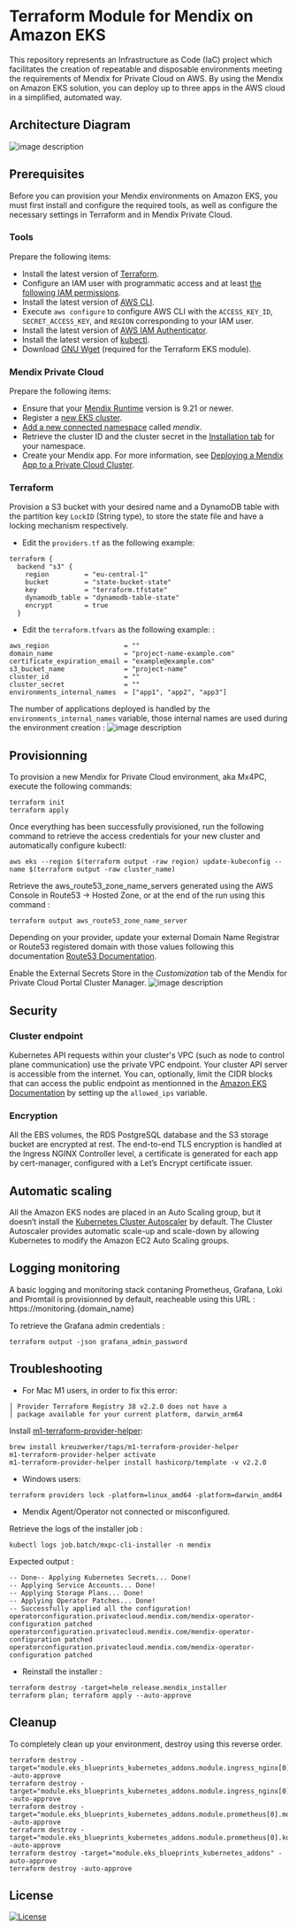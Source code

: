 # Terraform Module for Mendix on Amazon EKS

This repository represents an Infrastructure as Code (IaC) project which facilitates the creation of repeatable and disposable environments meeting the requirements of Mendix for Private Cloud on AWS. By using the Mendix on Amazon EKS solution, you can deploy up to three apps in the AWS cloud in a simplified, automated way.

## Architecture Diagram

![image description](doc/deployment_guide/images/terraform-mendix-private-cloud-diagram.png)

## Prerequisites

Before you can provision your Mendix environments on Amazon EKS, you must first install and configure the required tools, as well as configure the necessary settings in Terraform and in Mendix Private Cloud.

### Tools

Prepare the following items:

* Install the latest version of [Terraform](https://learn.hashicorp.com/tutorials/terraform/install-cli).
* Configure an IAM user with programmatic access and at least [the following IAM permissions](deployment-policy.json).
* Install the latest version of [AWS CLI](https://docs.aws.amazon.com/cli/latest/userguide/getting-started-install.html).
* Execute `aws configure` to configure AWS CLI with the `ACCESS_KEY_ID`, `SECRET_ACCESS_KEY`, and `REGION` corresponding to your IAM user.
* Install the latest version of [AWS IAM Authenticator](https://docs.aws.amazon.com/eks/latest/userguide/install-aws-iam-authenticator.html).
* Install the latest version of [kubectl](https://kubernetes.io/docs/tasks/tools/).
* Download [GNU Wget](https://www.gnu.org/software/wget/) (required for the Terraform EKS module).

### Mendix Private Cloud

Prepare the following items:

* Ensure that your [Mendix Runtime](https://docs.mendix.com/refguide/runtime/) version is 9.21 or newer.
* Register a [new EKS cluster](https://docs.mendix.com/developerportal/deploy/private-cloud-cluster/#create-cluster).
* [Add a new connected namespace](https://docs.mendix.com/developerportal/deploy/private-cloud-cluster/#add-namespace) called *mendix*.
* Retrieve the cluster ID and the cluster secret in the [Installation tab](https://docs.mendix.com/developerportal/deploy/private-cloud-cluster/#download-configuration-tool) for your namespace.
* Create your Mendix app. For more information, see [Deploying a Mendix App to a Private Cloud Cluster](https://docs.mendix.com/developerportal/deploy/private-cloud-deploy/).

### Terraform 
Provision a S3 bucket with your desired name and a DynamoDB table with the partition key `LockID` (String type), to store the state file and have a locking mechanism respectively.

* Edit the `providers.tf` as the following example:
```
terraform {
  backend "s3" {
    region         = "eu-central-1"
    bucket         = "state-bucket-state"
    key            = "terraform.tfstate"
    dynamodb_table = "dynamodb-table-state"
    encrypt        = true
  }
```
* Edit the `terraform.tfvars` as the following example: : 
```
aws_region                   = ""
domain_name                  = "project-name-example.com"
certificate_expiration_email = "example@example.com"
s3_bucket_name               = "project-name"
cluster_id                   = ""
cluster_secret               = ""
environments_internal_names  = ["app1", "app2", "app3"]
```
The number of applications deployed is handled by the `environments_internal_names` variable, those internal names are used during the environment creation : 
![image description](doc/deployment_guide/images/environments_internal_names.png)

## Provisionning 

To provision a new Mendix for Private Cloud environment, aka Mx4PC, execute the following commands:

```
terraform init
terraform apply
```
Once everything has been successfully provisioned, run the following command to retrieve the access credentials for your new cluster and automatically configure kubectl:

```
aws eks --region $(terraform output -raw region) update-kubeconfig --name $(terraform output -raw cluster_name)
```

Retrieve the aws_route53_zone_name_servers generated using the AWS Console in Route53 -> Hosted Zone, or at the end of the run using this command :

```
terraform output aws_route53_zone_name_server
```
Depending on your provider, update your external Domain Name Registrar or Route53 registered domain with those values following this documentation [Route53 Documentation](https://docs.aws.amazon.com/Route53/latest/DeveloperGuide/dns-configuring.html).

Enable the External Secrets Store in the *Customization* tab of the Mendix for Private Cloud Portal Cluster Manager.
![image description](doc/deployment_guide/images/secrets-store.png)

## Security

### Cluster endpoint
Kubernetes API requests within your cluster's VPC (such as node to control plane communication) use the private VPC endpoint.
Your cluster API server is accessible from the internet. You can, optionally, limit the CIDR blocks that can access the public endpoint as mentionned in the [Amazon EKS Documentation](https://docs.aws.amazon.com/eks/latest/userguide/cluster-endpoint.html) by setting up the ``allowed_ips`` variable.

### Encryption
All the EBS volumes, the RDS PostgreSQL database and the S3 storage bucket are encrypted at rest. The end-to-end TLS encryption is handled at the Ingress NGINX Controller level, a certificate is generated for each app by cert-manager, configured with a Let’s Encrypt certificate issuer.

## Automatic scaling
All the Amazon EKS nodes are placed in an Auto Scaling group, but it doesn’t install
the [Kubernetes Cluster Autoscaler](https://github.com/kubernetes/autoscaler/tree/master/cluster-autoscaler) by default. The Cluster Autoscaler provides automatic
scale-up and scale-down by allowing Kubernetes to modify the Amazon EC2 Auto Scaling
groups.

## Logging monitoring

A basic logging and monitoring stack contaning Prometheus, Grafana, Loki and Promtail is provisionned by default, reacheable using this URL : https<span>://monitoring.{domain_name}

To retrieve the Grafana admin credentials : 
```
terraform output -json grafana_admin_password
```
## Troubleshooting

* For Mac M1 users, in order to fix this error: 
```
│ Provider Terraform Registry 38 v2.2.0 does not have a
│ package available for your current platform, darwin_arm64
```
Install [m1-terraform-provider-helper](https://github.com/kreuzwerker/m1-terraform-provider-helper):
```
brew install kreuzwerker/taps/m1-terraform-provider-helper
m1-terraform-provider-helper activate
m1-terraform-provider-helper install hashicorp/template -v v2.2.0
```
* Windows users:
```
terraform providers lock -platform=linux_amd64 -platform=darwin_amd64
```
* Mendix Agent/Operator not connected or misconfigured.

Retrieve the logs of the installer job :
```
kubectl logs job.batch/mxpc-cli-installer -n mendix
```

Expected output : 
```
-- Done-- Applying Kubernetes Secrets... Done!
-- Applying Service Accounts... Done!
-- Applying Storage Plans... Done!
-- Applying Operator Patches... Done!
-- Successfully applied all the configuration!
operatorconfiguration.privatecloud.mendix.com/mendix-operator-configuration patched
operatorconfiguration.privatecloud.mendix.com/mendix-operator-configuration patched
operatorconfiguration.privatecloud.mendix.com/mendix-operator-configuration patched
```
* Reinstall the installer :
```
terraform destroy -target=helm_release.mendix_installer
terraform plan; terraform apply --auto-approve
```
## Cleanup

To completely clean up your environment, destroy using this reverse order.
```
terraform destroy -target="module.eks_blueprints_kubernetes_addons.module.ingress_nginx[0].module.helm_addon.helm_release.addon[0]" -auto-approve
terraform destroy -target="module.eks_blueprints_kubernetes_addons.module.ingress_nginx[0].kubernetes_namespace_v1.this[0]" -auto-approve
terraform destroy -target="module.eks_blueprints_kubernetes_addons.module.prometheus[0].module.helm_addon.helm_release.addon[0]" -auto-approve
terraform destroy -target="module.eks_blueprints_kubernetes_addons.module.prometheus[0].kubernetes_namespace_v1.prometheus[0]" -auto-approve
terraform destroy -target="module.eks_blueprints_kubernetes_addons" -auto-approve
terraform destroy -auto-approve

```

## License 

[![License](https://img.shields.io/badge/License-Apache_2.0-blue.svg)](https://opensource.org/licenses/Apache-2.0)
